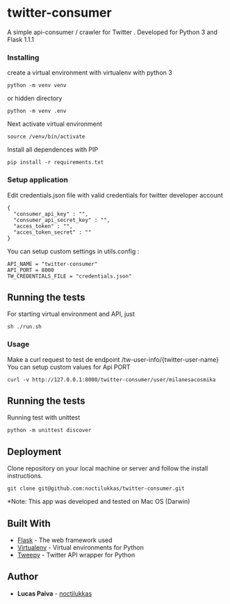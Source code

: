 # twitter-consumer

A simple api-consumer / crawler for Twitter . Developed for Python 3 and Flask 1.1.1

### Installing

create a virtual environment with virtualenv with python 3

```
python -m venv venv
```
or hidden directory
```
python -m venv .env
```

Next activate virtual environment
```
source /venv/bin/activate
```


Install all dependences with PIP

```
pip install -r requirements.txt
```

### Setup application

Edit credentials.json file with valid credentials for twitter developer account
```
{
  "consumer_api_key" : "",
  "consumer_api_secret_key" : "",
  "acces_token" : "",
  "acces_token_secret" : ""
}
```

You can setup custom settings in utils.config :
```
API_NAME = "twitter-consumer"
API_PORT = 8000
TW_CREDENTIALS_FILE = "credentials.json"
```

## Running the tests
For starting virtual environment and API, just
```
sh ./run.sh
```

### Usage

Make a curl request to test de endpoint /tw-user-info/{twitter-user-name}
You can setup custom values for Api PORT
```
curl -v http://127.0.0.1:8000/twitter-consumer/user/milanesacosmika
```

## Running the tests

Running test with unittest

```
python -m unittest discover
```

## Deployment

Clone repository on your local machine or server and follow the install instructions.
```
git clone git@github.com:noctilukkas/twitter-consumer.git
```
*Note:
This app was developed and tested on Mac OS (Darwin)

## Built With

* [Flask](http://flask.palletsprojects.com/en/1.1.x/) - The web framework used
* [Virtualenv](https://virtualenv.pypa.io/en/latest/) - Virtual environments for Python
* [Tweepy](https://www.tweepy.org/) - Twitter API wrapper for Python


## Author

* **Lucas Paiva** - [noctilukkas](https://github.com/noctilukkas)